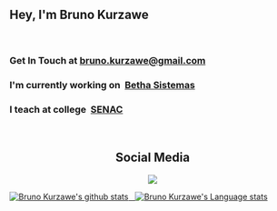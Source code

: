 <h2>Hey, I'm Bruno Kurzawe</h2>

<br />
<h3>Get In Touch at <a href="mailto:bruno.kurzawe@gmail.com">bruno.kurzawe@gmail.com</a></h3>

<h3>I'm currently working on&nbsp;&nbsp;<a href="https://www.betha.com.br/"><b>Betha Sistemas</b></a>&nbsp;&nbsp;&nbsp;</h3>
<h3>I teach at college&nbsp;&nbsp;<a href="https://vestibular.sc.senac.br/"><b>SENAC</b></a>&nbsp;&nbsp;&nbsp;</h3>

<br />
<h2 align="center"> Social Media </h2>
<p align="center">
<a href="https://www.linkedin.com/in/bruno-kurzawe-b611a160/" title="LinkedIn Profile"><img src="https://img.shields.io/badge/LinkedIn-0077B5?style=for-the-badge&logo=linkedin&logoColor=white">
</p>

![Bruno Kurzawe's github stats](https://github-readme-stats.vercel.app/api?username=brunokurzawe&show_icons=true&hide_border=true)&nbsp;&nbsp;
![Bruno Kurzawe's Language stats](https://github-readme-stats-eight-theta.vercel.app/api/top-langs/?username=brunokurzawe&layout=compact&langs_count=8&hide_border=true)
